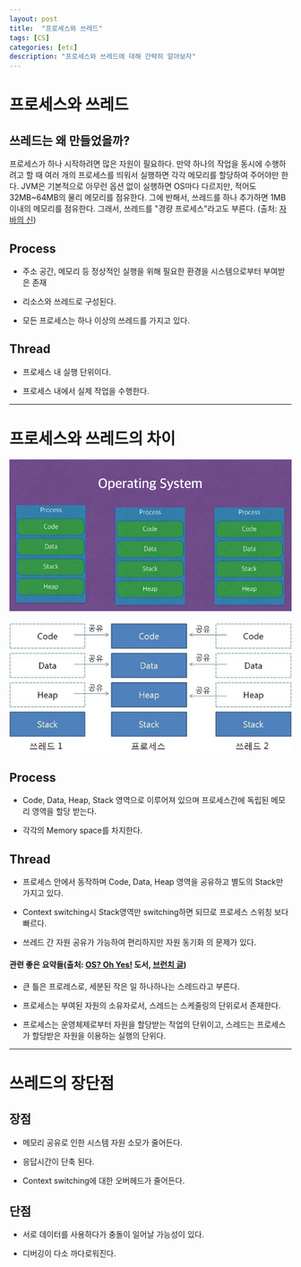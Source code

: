 ```yaml
---
layout: post
title:  "프로세스와 쓰레드"
tags: [CS]
categories: [etc]
description: "프로세스와 쓰레드에 대해 간략히 알아보자"
---
```

프로세스와 쓰레드  
==============  

쓰레드는 왜 만들었을까?
-------------------  

프로세스가 하나 시작하려면 많은 자원이 필요하다. 만약 하나의 작업을 동시에 수행하려고 할 때 여러 개의 프로세스를 띄워서 실행하면 각각 메모리를 할당하여 주어야만 한다. JVM은 기본적으로 아무런 옵션 없이 실행하면 OS마다 다르지만, 적어도 32MB~64MB의 물리 메모리를 점유한다. 그에 반해서, 쓰레드를 하나 추가하면 1MB 이내의 메모리를 점유한다. 그래서, 쓰레드를 "경량 프로세스"라고도 부른다. (출처: [자바의 신](http://www.kyobobook.co.kr/product/detailViewKor.laf?ejkGb=KOR&mallGb=KOR&barcode=9788997924325&orderClick=LAG&Kc=))

## Process  

- 주소 공간, 메모리 등 정상적인 실행을 위해 필요한 환경을 시스템으로부터 부여받은 존재

- 리소스와 쓰레드로 구성된다.

- 모든 프로세스는 하나 이상의 쓰레드를 가지고 있다.  

## Thread  

- 프로세스 내 실행 단위이다.  

- 프로세스 내에서 실제 작업을 수행한다.  

---

프로세스와 쓰레드의 차이
====================

  ![프로세스](/images/etc/프로세스.png)

  ![프로세스_쓰레드](/images/etc/프로세스_쓰레드.jpg)

## Process  

- Code, Data, Heap, Stack 영역으로 이루어져 있으며 프로세스간에 독립된 메모리 영역을 할당 받는다.  

- 각각의 Memory space를 차지한다.

## Thread  

- 프로세스 안에서 동작하며 Code, Data, Heap 영역을 공유하고 별도의 Stack만 가지고 있다.  

- Context switching시 Stack영역만 switching하면 되므로 프로세스 스위칭 보다 빠르다.  

- 쓰레드 간 자원 공유가 가능하여 편리하지만 자원 동기화 의 문제가 있다.  

#### 관련 좋은 요약들(출처: [OS? Oh Yes!](https://kyobobook.co.kr/product/detailViewKor.laf?mallGb=KOR&ejkGb=KOR&barcode=9788993712476&orderClick=JAj) 도서, [브런치 글](https://brunch.co.kr/@kd4/3))  

- 큰 틀은 프로레스로, 세분된 작은 일 하나하나는 스레드라고 부른다.  

- 프로세스는 부여된 자원의 소유자로서, 스레드는 스케줄링의 단위로서 존재한다.  

- 프로세스는 운영체제로부터 자원을 할당받는 작업의 단위이고, 스레드는 프로세스가 할당받은 자원을 이용하는 실행의 단위다.

---

쓰레드의 장단점  
=============

## 장점  

- 메모리 공유로 인한 시스템 자원 소모가 줄어든다.  

- 응답시간이 단축 된다.  

- Context switching에 대한 오버헤드가 줄어든다.  

## 단점  

- 서로 데이터를 사용하다가 충돌이 일어날 가능성이 있다.  

- 디버깅이 다소 까다로워진다.  
